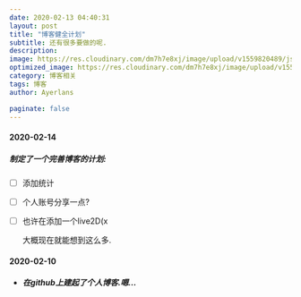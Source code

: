```yaml
---
date: 2020-02-13 04:40:31
layout: post
title: "博客健全计划"
subtitle: 还有很多要做的呢.
description:
image: https://res.cloudinary.com/dm7h7e8xj/image/upload/v1559820489/js-code_n83m7a.jpg
optimized_image: https://res.cloudinary.com/dm7h7e8xj/image/upload/v1559820489/js-code_n83m7a.jpg
category: 博客相关
tags: 博客
author: Ayerlans

paginate: false
---
```


#### 2020-02-14

<style type="text/css">list-style:none;</style>

##### 制定了一个完善博客的计划:

- [ ] 添加统计
- [ ] 个人账号分享一点?
- [ ] 也许在添加一个live2D(x

  大概现在就能想到这么多.

#### 2020-02-10

- ##### 在github上建起了个人博客.嗯...